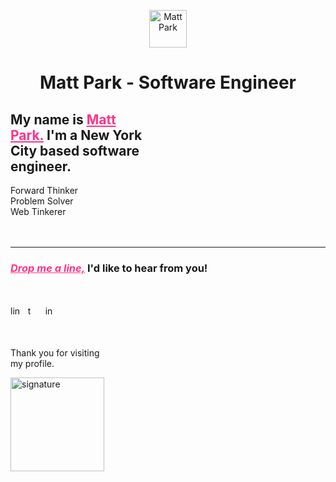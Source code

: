 <p align="center">
    <a title="Matt Park - Software Engineer" target="_blank" rel="noopener noreferrer" href="https://mattpark.tk">
        <img alt="Matt Park" src="https://res.cloudinary.com/mattparksolns/image/upload/v1594559979/mattpark.tk/mattpark-favicon.png" width="60" />
    </a>
</p>
<h1 align="center">
    Matt Park - Software Engineer
</h1>

## My name is <a style="color:#ff3388" title="LinkedIn" href="https://www.linkedin.com/in/mattparksolns/">Matt<br />Park.</a> I'm a New York<br />City based software<br />engineer.

Forward Thinker<br />
Problem Solver<br />
Web Tinkerer<br />
<br /><br />

---

<h3>
    <a title="Email" href="mailto:mattparksolns@gmail.com" style="color:#ff3388">
    <b><em>Drop me a line,</em></b></a>
    I'd like to hear from you!
</h3>
<br /><br />
<a title="LinkedIn" href="https://www.linkedin.com/in/mattparksolns/">
    <img alt="linkedin" src="https://res.cloudinary.com/mattparksolns/image/upload/v1594560023/mattpark.tk/linkedin.svg" width="16" /></a> &nbsp;
<a title="Twitter" href="https://twitter.com/mattparksolns">
    <img alt="twitter" src="https://res.cloudinary.com/mattparksolns/image/upload/v1594560029/mattpark.tk/twitter.svg" width="16" /></a> &nbsp;
<a title="Instagram" href="https://www.instagram.com/mattparksolns/">
    <img alt="instagram" src="https://res.cloudinary.com/mattparksolns/image/upload/v1594560007/mattpark.tk/instagram.svg" width="16" /></a> &nbsp;
<br /><br /><br />

Thank you for visiting<br />
my profile.

<a href="#drop-me-a-lineid-like-to-hear-from-you------------">
    <img alt="signature" src="https://res.cloudinary.com/mattparksolns/image/upload/v1594559943/mattpark.tk/signature.svg" width="150" />
</a>


<!--
**mattparksolns/mattparksolns** is a ✨ _special_ ✨ repository because its `README.md` (this file) appears on your GitHub profile.

Here are some ideas to get you started:

- 🔭 I’m currently working on ...
- 🌱 I’m currently learning ...
- 👯 I’m looking to collaborate on ...
- 🤔 I’m looking for help with ...
- 💬 Ask me about ...
- 📫 How to reach me: ...
- 😄 Pronouns: ...
- ⚡ Fun fact: ...
-->
